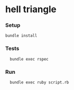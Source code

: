 # hell triangle

### Setup
```shell
bundle install
```

### Tests
```shell
  bundle exec rspec
```
### Run
```shell
  bundle exec ruby script.rb
```

